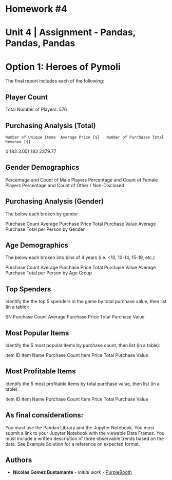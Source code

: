 # Homework #4
# Unit 4 | Assignment - Pandas, Pandas, Pandas

# Option 1: Heroes of Pymoli

The final report includes each of the following:

## Player Count

Total Number of Players: 576

## Purchasing Analysis (Total)

	Number of Unique Items	Average Price [$]	Number of Purchases	Total Revenue [$]
0	183	3.051	183	2379.77

## Gender Demographics

Percentage and Count of Male Players
Percentage and Count of Female Players
Percentage and Count of Other / Non-Disclosed

## Purchasing Analysis (Gender)
The below each broken by gender

Purchase Count
Average Purchase Price
Total Purchase Value
Average Purchase Total per Person by Gender

## Age Demographics
The below each broken into bins of 4 years (i.e. <10, 10-14, 15-19, etc.)

Purchase Count
Average Purchase Price
Total Purchase Value
Average Purchase Total per Person by Age Group

## Top Spenders

Identify the the top 5 spenders in the game by total purchase value, then list (in a table):

SN
Purchase Count
Average Purchase Price
Total Purchase Value

## Most Popular Items

Identify the 5 most popular items by purchase count, then list (in a table):

Item ID
Item Name
Purchase Count
Item Price
Total Purchase Value

## Most Profitable Items
Identify the 5 most profitable items by total purchase value, then list (in a table):

Item ID
Item Name
Purchase Count
Item Price
Total Purchase Value


## As final considerations:

You must use the Pandas Library and the Jupyter Notebook.
You must submit a link to your Jupyter Notebook with the viewable Data Frames.
You must include a written description of three observable trends based on the data.
See Example Solution for a reference on expected format.

## Authors

* **Nicolas Gomez Bustamante** - *Initial work* - [PurpleBooth](https://github.com/nbg1)
